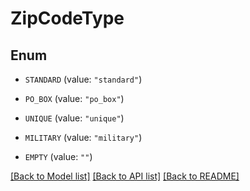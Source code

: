 # ZipCodeType

## Enum


* `STANDARD` (value: `"standard"`)

* `PO_BOX` (value: `"po_box"`)

* `UNIQUE` (value: `"unique"`)

* `MILITARY` (value: `"military"`)

* `EMPTY` (value: `""`)


[[Back to Model list]](../README.md#documentation-for-models) [[Back to API list]](../README.md#documentation-for-api-endpoints) [[Back to README]](../README.md)


